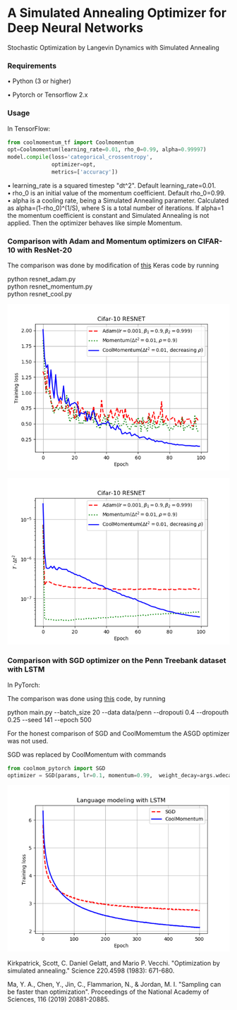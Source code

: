 # A Simulated Annealing Optimizer for Deep Neural Networks 



Stochastic Optimization by Langevin Dynamics with Simulated Annealing





### Requirements


• Python (3 or higher)


• Pytorch or Tensorflow 2.x 



### Usage



In TensorFlow:

```python
from coolmomentum_tf import Coolmomentum                           
opt=Coolmomentum(learning_rate=0.01, rho_0=0.99, alpha=0.99997)
model.compile(loss='categorical_crossentropy',
              optimizer=opt,
              metrics=['accuracy'])
```



• learning_rate is a squared timestep "dt^2". Default learning_rate=0.01.                   
• rho_0 is an initial value of the momentum coefficient. Default rho_0=0.99.                   
• alpha is a cooling rate, being a Simulated Annealing parameter. Calculated as alpha=(1-rho_0)^(1/S), 
  where S is a total number of iterations. If alpha=1 the momentum coefficient is constant 
  and Simulated Annealing is not applied. Then the optimizer behaves like simple Momentum.   





### Comparison with Adam and Momentum optimizers on CIFAR-10 with ResNet-20 


The comparison was done by modification of 
[this](https://github.com/keras-team/keras/blob/master/examples/cifar10_resnet.py) Keras code by running

python resnet_adam.py       
python resnet_momentum.py      
python resnet_cool.py       



![Training results](https://github.com/borbysh/coolmomentum/blob/master/Train_loss.png)


![Training results](https://github.com/borbysh/coolmomentum/blob/master/Temperature.png)



### Comparison with SGD optimizer on the Penn Treebank dataset with LSTM 


In PyTorch:



The comparison was done using 
[this](https://github.com/salesforce/awd-lstm-lm) code, by running



python main.py --batch_size 20 --data data/penn --dropouti 0.4 --dropouth 0.25 --seed 141 --epoch 500 



For the honest comparison of SGD and CoolMomemtum the ASGD optimizer was not used.


SGD was replaced by CoolMomentum with commands

```python
from coolmom_pytorch import SGD		
optimizer = SGD(params, lr=0.1, momentum=0.99,  weight_decay=args.wdecay, beta=0.9999998018)
```



![Training results](https://github.com/borbysh/coolmomentum/blob/master/Figure_LSTM.png)





Kirkpatrick, Scott, C. Daniel Gelatt, and Mario P. Vecchi. "Optimization by simulated annealing." Science 220.4598 (1983): 671-680.




Ma, Y. A., Chen, Y., Jin, C., Flammarion, N., & Jordan, M. I. "Sampling can be faster than optimization". Proceedings of the National Academy of Sciences, 116 (2019) 20881-20885.
